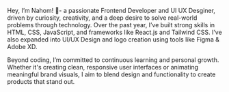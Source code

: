 Hey, I’m Nahom! 👋- a passionate Frontend Developer and UI UX Desginer, driven by curiosity,
creativity, and a deep desire to solve real-world problems through technology. Over the past year,
I’ve built strong skills in HTML, CSS, JavaScript, and frameworks like React.js and Tailwind CSS.
I’ve also expanded into UI/UX Design and logo creation using tools like Figma & Adobe XD.

Beyond coding, I’m committed to continuous learning and personal growth. Whether it's creating clean,
responsive user interfaces or animating meaningful brand visuals, I aim to blend design and functionality to create products that stand out.
